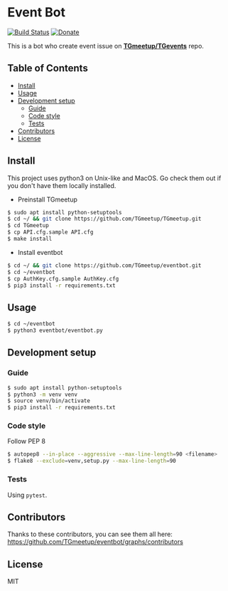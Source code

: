 # Event Bot
[![Build Status](https://api.travis-ci.org/TGmeetup/eventbot.svg?branch=master)](https://travis-ci.org/TGmeetup/eventbot/)
[![Donate](https://img.shields.io/badge/Donate-PayPal-green.svg)](https://www.paypal.me/tgmeetup/5)  

This is a bot who create event issue on [**TGmeetup/TGevents**](https://github.com/TGmeetup/TGevents/issues) repo.  

## Table of Contents
- [Install](#install)
- [Usage](#usage)
- [Development setup](#development-setup)
    - [Guide](#guide)
    - [Code style](#code-style)
    - [Tests](#tests)
- [Contributors](#contributors)
- [License](#license)

## Install
This project uses python3 on Unix-like and MacOS. Go check them out if you don't have them locally installed.
- Preinstall TGmeetup
```sh
$ sudo apt install python-setuptools
$ cd ~/ && git clone https://github.com/TGmeetup/TGmeetup.git
$ cd TGmeetup
$ cp API.cfg.sample API.cfg
$ make install
```
- Install eventbot
```sh
$ cd ~/ && git clone https://github.com/TGmeetup/eventbot.git
$ cd ~/eventbot
$ cp AuthKey.cfg.sample AuthKey.cfg
$ pip3 install -r requirements.txt
```

## Usage
```sh
$ cd ~/eventbot
$ python3 eventbot/eventbot.py
```

## Development setup
### Guide
```sh
$ sudo apt install python-setuptools
$ python3 -m venv venv
$ source venv/bin/activate
$ pip3 install -r requirements.txt
```

### Code style
Follow PEP 8
```sh
$ autopep8 --in-place --aggressive --max-line-length=90 <filename>
$ flake8 --exclude=venv,setup.py --max-line-length=90
```

### Tests
Using `pytest`.

## Contributors
Thanks to these contributors, you can see them all here: https://github.com/TGmeetup/eventbot/graphs/contributors

## License
MIT

